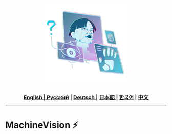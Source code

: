 <div align="center">
  <img src="https://github.com/Solrikk/MachineVision/blob/main/Assets/neon-biometric-authentication-and-retinal-scan.png" width="50%"/>
</div>

<div align="center">
  <h3> <a href="https://github.com/Solrikk/MachineVision/blob/main/README.md"> English | <a href="https://github.com/Solrikk/MachineVision/blob/main/README_RU.md">Русский</a> | <a href="https://github.com/Solrikk/MachineVision/blob/main/README_GE.md"> Deutsch </a> | <a href="https://github.com/Solrikk/MachineVision/blob/main/README_JP.md"> 日本語 </a> | <a href="README_KR.md">한국어</a> | <a href="README_CN.md">中文</a> </h3>
</div>

-----------------

# MachineVision ⚡️
